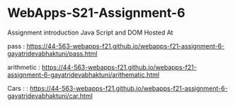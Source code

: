# WebApps-S21-Assignment-6
Assignment introduction Java Script and DOM
Hosted At

pass : https://44-563-webapps-f21.github.io/webapps-f21-assignment-6-gayatridevabhaktuni/pass.html 

arithmetic :  https://44-563-webapps-f21.github.io/webapps-f21-assignment-6-gayatridevabhaktuni/arithematic.html

Cars : :  https://44-563-webapps-f21.github.io/webapps-f21-assignment-6-gayatridevabhaktuni/car.html

